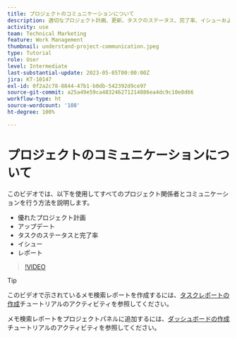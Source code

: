 ```yaml
---
title: プロジェクトのコミュニケーションについて
description: 適切なプロジェクト計画、更新、タスクのステータス、完了率、イシューおよびレポートを使用して、プロジェクトの作業についてコミュニケーションを行う方法を説明します。
activity: use
team: Technical Marketing
feature: Work Management
thumbnail: understand-project-communication.jpeg
type: Tutorial
role: User
level: Intermediate
last-substantial-update: 2023-05-05T00:00:00Z
jira: KT-10147
exl-id: 0f2a2c78-8844-47b1-b0db-542392d9ce97
source-git-commit: a25a49e59ca483246271214886ea4dc9c10e8d66
workflow-type: ht
source-wordcount: '108'
ht-degree: 100%

---
```


# プロジェクトのコミュニケーションについて

このビデオでは、以下を使用してすべてのプロジェクト関係者とコミュニケーションを行う方法を説明します。

* 優れたプロジェクト計画
* アップデート
* タスクのステータスと完了率
* イシュー
* レポート

>[!VIDEO](https://video.tv.adobe.com/v/3419150/?quality=12&learn=on)

>[!TIP]
>
>このビデオで示されているメモ検索レポートを作成するには、[タスクレポートの作成](https://experienceleague.adobe.com/docs/workfront-learn/tutorials-workfront/reporting/basic-reporting/create-a-task-report.html?lang=ja)チュートリアルのアクティビティを参照してください。
>
>メモ検索レポートをプロジェクトパネルに追加するには、[ダッシュボードの作成](https://experienceleague.adobe.com/docs/workfront-learn/tutorials-workfront/reporting/basic-reporting/create-dashboards.html?lang=ja)チュートリアルのアクティビティを参照してください。

